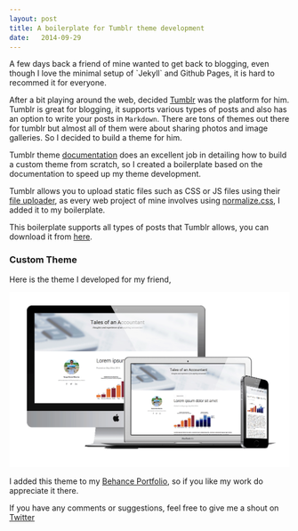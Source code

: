 ```yaml
---
layout: post
title: A boilerplate for Tumblr theme development
date:   2014-09-29
---
```


<p class="intro"><span class="dropcap">A</span> few days back a friend of mine wanted to get back to blogging, even though I love the minimal setup of  `Jekyll` and Github Pages, it is hard to recommed it for everyone. </p>

After a bit playing around the web, decided [Tumblr](http://www.tumblr.com/) was the platform for him. Tumblr is great for blogging, it supports various types of posts and also has an option to write your posts in `Markdown`. There are tons of themes out there for tumblr but almost all of them were about sharing photos and image galleries. So I decided to build a theme for him.

Tumblr theme [documentation](http://www.tumblr.com/docs/en/custom_themes) does an excellent job in detailing how to build a custom theme from scratch,  so I created a boilerplate based on the documentation to speed up my theme development. 

Tumblr allows you to upload static files such as CSS or JS files using their [file uploader](http://www.tumblr.com/themes/upload_static_file), as every web project of mine involves using [normalize.css](http://necolas.github.com/normalize.css/),  I added it to my boilerplate.

This boilerplate supports all types of posts that Tumblr allows, you can download it from [here](https://github.com/rvgpl/tumblr-boilerplate/archive/master.zip).

<h3> Custom Theme</h3>
Here is the theme I developed for my friend,

![Custom Tumblr theme](/images/2014-09-29-theme-design.png)

I added this theme to my [Behance Portfolio](https://www.behance.net/gallery/20087509/Minimal-Blog-Tumblr-Theme), so if you like my work do appreciate it there.

 If you have any comments or suggestions, feel free to give me a shout on [Twitter](http://www.twitter.com/rvgpl/)